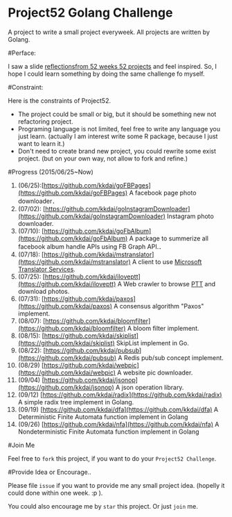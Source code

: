 
# Project52 Golang Challenge

A project to write a small project everyweek. All projects are written by Golang. 


#Perface:

I saw a slide [reflectionsfrom 52 weeks 52 projects](https://speakerdeck.com/jeffersonlam/reflections-from-52-weeks-52-projects) and feel inspired. So, I hope I could learn something by doing the same challenge fo myself.

#Constraint:

Here is the constraints of Project52.

- The project could be small or big, but it should be something new not refactoring project.
- Programing language is not limited, feel free to write any language you just learn. (actually I am interest write some R package, because I just want to learn it.)
- Don't need to create brand new project, you could rewrite some exist project. (but on your own way, not allow to fork and refine.)

#Progress (2015/06/25~Now)

1. (06/25):[https://github.com/kkdai/goFBPages](https://github.com/kkdai/goFBPages) A facebook page photo downloader． 
2. (07/02): [https://github.com/kkdai/goInstagramDownloader](https://github.com/kkdai/goInstagramDownloader) Instagram photo downloader. 
3. (07/10): [https://github.com/kkdai/goFbAlbum](https://github.com/kkdai/goFbAlbum) A package to summerize all facebook album handle APIs using FB Graph API.．
4. (07/18): [https://github.com/kkdai/mstranslator](https://github.com/kkdai/mstranslator) A client to use [Microsoft Translator Services](mstranslator).
5. (07/25): [https://github.com/kkdai/iloveptt](https://github.com/kkdai/iloveptt) A Web crawler to browse [PTT](https://www.ptt.cc/index.bbs.html) and download photos.
6. (07/31): [https://github.com/kkdai/paxos](https://github.com/kkdai/paxos) A consensus algorithm "Paxos" implement.
7. (08/07): [https://github.com/kkdai/bloomfilter](https://github.com/kkdai/bloomfilter) A bloom filter implement.
8. (08/15): [https://github.com/kkdai/skiplist](https://github.com/kkdai/skiplist) SkipList implement in Go.
9. (08/22): [https://github.com/kkdai/pubsub](https://github.com/kkdai/pubsub) A Redis pub/sub concept implement.
10. (08/29) [https://github.com/kkdai/webpic](https://github.com/kkdai/webpic) A website pic downloader.
11. (09/04) [https://github.com/kkdai/jsonop](https://github.com/kkdai/jsonop) A json operation library.
12. (09/12) [https://github.com/kkdai/radix](https://github.com/kkdai/radix) A simple radix tree implement in Golang.
13. (09/19) [https://github.com/kkdai/dfa](https://github.com/kkdai/dfa) A Deterministic Finite Automata function implement in Golang
14. (09/26) [https://github.com/kkdai/nfa](https://github.com/kkdai/nfa) A Nondeterministic Finite Automata function implement in Golang



#Join Me

Feel free to `fork` this project, if you want to do your `Project52 Challenge`.

#Provide Idea or Encourage..

Please file `issue` if you want to provide me any small project idea. (hopelly it could done within one week.  :p ).

You could also encourage me by `star` this project. Or just `join` me.

